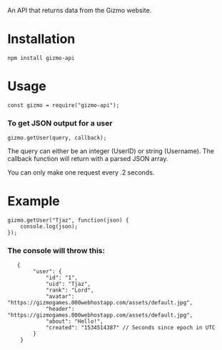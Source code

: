 An API that returns data from the Gizmo website.

# Installation #

    npm install gizmo-api

# Usage #

    const gizmo = require("gizmo-api");

### To get JSON output for a user ###

    gizmo.getUser(query, callback);

The query can either be an integer (UserID) or string (Username). The callback function will return with a parsed JSON array.

You can only make one request every .2 seconds.

# Example #

    gizmo.getUser("Tjaz", function(json) {
        console.log(json);
    });

### The console will throw this: ###
       {
            "user": {
                "id": "1",
                "uid": "Tjaz",
                "rank": "Lord",
                "avatar": "https://gizmogames.000webhostapp.com/assets/default.jpg",
                "header": "https://gizmogames.000webhostapp.com/assets/default.jpg",
                "about": "Hello!",
                "created": "1534514387" // Seconds since epoch in UTC 
            } 
        }